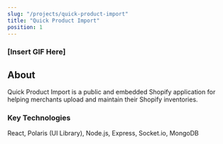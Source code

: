 ```yaml
---
slug: "/projects/quick-product-import"
title: "Quick Product Import"
position: 1
---
```


### [Insert GIF Here]

## About

Quick Product Import is a public and embedded Shopify application for helping merchants upload and maintain their Shopify inventories.

### Key Technologies

React, Polaris (UI Library), Node.js, Express, Socket.io, MongoDB
